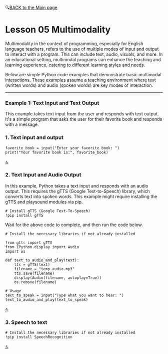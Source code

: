 🔍[BACK to the Main page](https://github.com/MK316/Coding4ET/blob/main/README.md)

# Lesson 05 Multimodality

Multimodality in the context of programming, especially for English language teachers, refers to the use of multiple modes of input and output to interact with a program. This can include text, audio, visuals, and more. In an educational setting, multimodal programs can enhance the teaching and learning experience, catering to different learning styles and needs.

Below are simple Python code examples that demonstrate basic multimodal interactions. These examples assume a teaching environment where text (written words) and audio (spoken words) are key modes of interaction.

---
### Example 1: Text Input and Text Output
This example takes text input from the user and responds with text output. It's a simple program that asks the user for their favorite book and responds with a message.

### 1. Text input and output

```
favorite_book = input("Enter your favorite book: ")
print("Your favorite book is:", favorite_book)
```


[🔝](#Lesson-05-Multimodality)


### 2. Text Input and Audio Output
In this example, Python takes a text input and responds with an audio output. This requires the gTTS (Google Text-to-Speech) library, which converts text into spoken words. This example might require installing the gTTS and playsound modules via pip.

```
# Install gTTS (Google Text-To-Speech)
!pip install gTTS
```

Wait for the above code to complete, and then run the code below.

```
# Install the necessary libraries if not already installed

from gtts import gTTS
from IPython.display import Audio
import os

def text_to_audio_and_play(text):
    tts = gTTS(text)
    filename = "temp_audio.mp3"
    tts.save(filename)
    display(Audio(filename, autoplay=True))
    os.remove(filename)

# Usage
text_to_speak = input("Type what you want to hear: ")
text_to_audio_and_play(text_to_speak)

```


[🔝](#Lesson-05-Multimodality)

### 3. Speech to text

```
# Install the necessary libraries if not already installed
!pip install SpeechRecognition
```


[🔝](#Lesson-05-Multimodality)
